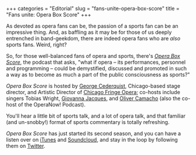 +++
categories = "Editorial"
slug = "fans-unite-opera-box-score"
title = "Fans unite: Opera Box Score"
+++

As devoted as opera fans can be, the passion of a sports fan can be an impressive thing. And, as baffling as it may be for those of us deeply entrenched in band-geekdom, there are indeed opera fans who are *also* sports fans. Weird, right?

So, for those well-balanced fans of opera and sports, there's [*Opera Box Score*](http://www.operaboxscore.com/the-pitch/), the podcast that asks, "what if opera – its performances, personnel and programming – could be demystified, discussed and promoted in such a way as to become as much a part of the public consciousness as sports?"

*Opera Box Score* is hosted by [George Cederquist](http://www.gjcederquist.com/), Chicago-based stage director, and Artistic Director of [Chicago Fringe Opera](/scene/companies/chicago-fringe-opera/); co-hosts include singers Tobias Wright, [Giovanna Jacques](/scene/people/giovanna-jacques/), and [Oliver Camacho](https://twitter.com/theoperacompany) (also the co-host of the OperaNow! Podcast).

You'll hear a little bit of sports talk, and a lot of opera talk, and that familiar (and un-snobby!) format of sports commentary is totally refreshing. 

*Opera Box Score* has just started its second season, and you can have a listen over on [iTunes](https://itunes.apple.com/us/podcast/opera-box-score/id1068542093) and [Soundcloud](https://soundcloud.com/user-231280174), and stay in the loop by following them on [Twitter](https://twitter.com/operaboxscore).
